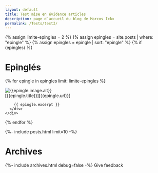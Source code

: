```yaml
---
layout: default
title: Test mise en évidence articles
description: page d´accueil du blog de Marcos Ickx
permalink: /Tests/test3/
---
```

{% assign limite-epingles = 2 %}
{% assign epingles = site.posts | where: "epingle" %}
{% assign epingles = epingle | sort: "epingle" %}
{% if (epingles) %}
# Epinglés
  {% for epingle in epingles limit: limite-epingles %}
    <div class="epingle">
      <div class="epingle-image">
        ![{{epingle.image.alt}}]({{epingle.image.url}} "{{epingle.image.title}}")
      </div>
      <div class="epingle-post">
        [{{epingle.title}}][{{epingle.url}}]
        
        {{ epingle.excerpt }}   
      </div>
    </div>
{% endfor %}

{%- include posts.html limit=10 -%}

# Archives

{%- include archives.html debug=false -%}
Give feedback

